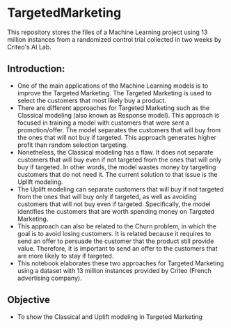 # TargetedMarketing
This repository stores the files of a Machine Learning project using 13 million instances from a randomized control trial collected in two weeks by Criteo's AI Lab.

## Introduction:
- One of the main applications of the Machine Learning models is to improve the Targeted Marketing. The Targeted Marketing is used to select the customers that most likely buy a product.
- There are different approaches for Targeted Marketing such as the Classical modeling (also known as Response model). This approach is focused in training a model with customers that were sent a promotion/offer. The model separates the customers that will buy from the ones that will not buy if targeted. This approach generates higher profit than random selection targeting.
- Nonetheless, the Classical modeling has a flaw. It does not separate customers that will buy even if not targeted from the ones that will only buy if targeted. In other words, the model wastes money by targeting customers that do not need it. The current solution to that issue is the Uplift modeling.
- The Uplift modeling can separate customers that will buy if not targeted from the ones that will buy only if targeted, as well as avoiding customers that will not buy even if targeted. Specifically, the model identifies the customers that are worth spending money on Targeted Marketing.
- This approach can also be related to the Churn problem, in which the goal is to avoid losing customers. It is related because it requires to send an offer to persuade the customer that the product still provide value. Therefore, it is important to send an offer to the customers that are more likely to stay if targeted.
- This notebook elaborates these two approaches for Targeted Marketing using a dataset with 13 million instances provided by Criteo (French advertising company).

## Objective
- To show the Classical and Uplift modeling in Targeted Marketing
